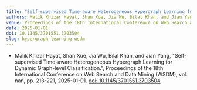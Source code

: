 ```yaml
---
title: "Self-supervised Time-aware Heterogeneous Hypergraph Learning for Dynamic Graph-level Classification"
authors: Malik Khizar Hayat, Shan Xue, Jia Wu, Bilal Khan, and Jian Yang
venue: Proceedings of the 18th International Conference on Web Search and Data Mining (WSDM)
date: 2025-01-01
doi: 10.1145/3701551.3703504
slug: hypergraph-learning-wsdm
---
```


- Malik Khizar Hayat, Shan Xue, Jia Wu, Bilal Khan, and Jian Yang, "Self-supervised Time-aware Heterogeneous Hypergraph Learning for Dynamic Graph-level Classification.", Proceedings of the 18th International Conference on Web Search and Data Mining (WSDM), vol. nan, pp. 213-221, 2025-01-01. [doi: 10.1145/3701551.3703504](10.1145/3701551.3703504)
